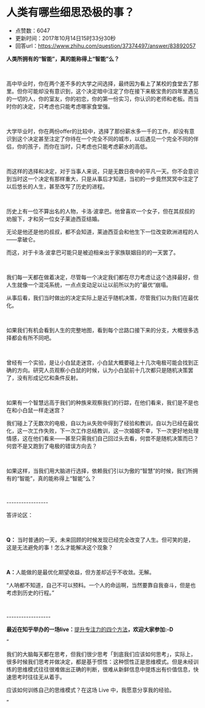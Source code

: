 # 人类有哪些细思恐极的事？
- 点赞数：6047
- 更新时间：2017年10月14日15时33分30秒
- 回答url：https://www.zhihu.com/question/37374497/answer/83892057
<body>
 <p data-pid="VYwomtGN"><b>人类所拥有的“智能”，真的能称得上“智能”么？</b></p>
 <p class="ztext-empty-paragraph"><br></p>
 <p data-pid="7659_TMs">高中毕业时，你在两个差不多的大学之间选择，最终因为看上了某校的食堂去了那里。但你可能却没有意识到，这个决定暗中注定了你在接下来极宝贵的四年里遇见的一切的人，你的室友，你的初恋，你的第一份实习，你认识的老师和老板。而当时你的决定，只考虑也只能考虑哪家食堂强。</p>
 <p class="ztext-empty-paragraph"><br></p>
 <p data-pid="auN7dLIG">大学毕业时，你在两份offer的比较中，选择了那份薪水多一千的工作，却没有意识到这个决定甚至注定了你待在一个完全不同的城市，以后遇见一个完全不同的伴侣，你的孩子，而你在当时，只考虑也只能考虑薪水的高低。</p>
 <p class="ztext-empty-paragraph"><br></p>
 <p data-pid="QreEe-dw">而这样的选择和决定，对于当事人来说，只是无数日夜中的平凡一天。你不会意识到当时这一个决定有那样重大，只是从事后才知道，当初的一步竟然冥冥中注定了以后悠长的人生，甚至改写了历史的进程。</p>
 <p class="ztext-empty-paragraph"><br></p>
 <p data-pid="3-UX48A3">历史上有一位不算出名的人物，卡洛·波拿巴。他曾喜欢一个女子，但在其叔叔的劝服下，才和另一位女子莱迪西亚结婚。</p>
 <p data-pid="okzReNdF">无论是他还是他的叔叔，都不会知道，莱迪西亚会和他生下一位改变欧洲进程的人——拿破仑。</p>
 <p data-pid="zGFjKQ72">而这，对于卡洛·波拿巴可能只是被迫相亲出于家族联姻目的的一天罢了。</p>
 <p class="ztext-empty-paragraph"><br></p>
 <p data-pid="I2poNZ6O">我们每一天都在做着决定，尽管每一个决定我们都在尽力考虑让这个选择最好，但人生就像一个混沌系统，一点点变动足以让以前所以为的”最优“崩塌。</p>
 <p data-pid="8zROeks5">从事后看，我们当时做出的决定实际上是近乎随机决策，尽管我们以为我们在最优化。</p>
 <p class="ztext-empty-paragraph"><br></p>
 <p data-pid="P5rosNUK">如果我们有机会看到人生的完整地图，看到每个岔路口接下来的分支，大概很多选择都会有所不同吧。</p>
 <p class="ztext-empty-paragraph"><br></p>
 <p data-pid="NbCw929o">曾经有一个实验，是让小白鼠走迷宫，小白鼠大概要碰上十几次电极可能会找到正确的方向。研究人员观察小白鼠的时候，认为小白鼠前十几次都只是随机决策罢了，没有形成记忆和条件反射。</p>
 <p class="ztext-empty-paragraph"><br></p>
 <p data-pid="Kes5TDZE">如果有一个智慧远高于我们的种族来观察我们的行踪，在他们看来，我们是不是也在和小白鼠一样走迷宫？</p>
 <p data-pid="oesATCmc">我们碰上了无数次的电极，自以为从失败中得到了经验和教训，自以为已经在最优化，这一次工作失败，下一次工作总结教训，这一次婚姻不幸，下一次更好地处理情感，这在他们看来——甚至只需我们自己回过头去看，何尝不是随机决策而已？何尝不是又跑到了电极的错误方向去？</p>
 <p class="ztext-empty-paragraph"><br></p>
 <p data-pid="sIL2dT4E">如果这样，当我们用大脑进行选择，依赖我们引以为傲的“智慧”的时候，我们所拥有的“智能”，真的能称得上“智能”么？</p>
 <p class="ztext-empty-paragraph"><br></p>
 <p data-pid="U1kXFgDF">-----------------</p>
 <p data-pid="Zwkh097N">答评论区：</p>
 <p class="ztext-empty-paragraph"><br></p>
 <p data-pid="ro1SJVrs"><b>Q：</b> 当时普通的一天，未来回顾的时候发现已经完全改变了人生。但可笑的是，这是无法避免的事！怎么才能解决这个现象？</p>
 <p class="ztext-empty-paragraph"><br></p>
 <p data-pid="7ntjvLM3"><b>A：</b>人能做的是最优化期望收益，但方差却近乎不收敛。无解。</p>
 <p data-pid="N9HaZkDp">“人呐都不知道，自己不可以预料。一个人的命运啊，当然要靠自我奋斗，但是也考虑到历史的行程。”</p>
 <p class="ztext-empty-paragraph"><br></p>
 <p data-pid="bIl13cGV">------------------</p>
 <p data-pid="pCPHDyvd"><b>最近在知乎举办的一场live：</b><a href="https://www.zhihu.com/lives/789164011882041344" class="internal">提升专注力的四个方法</a><b>，欢迎大家参加:-D</b></p>
 <p data-pid="6o-QygYU">“</p>
 <p data-pid="DjvbtUxZ">我们的大脑每天都在思考，但我们很少思考「到底我们应该如何思考」，实际上，很多时候我们思考并做决定，都是基于惯性：这种惯性正是思维模式。但是未经训练的思维模式往往很难做出正确的判断，很难从新鲜信息中提炼出有价值信息，快速思考时往往无从着手。</p>
 <p data-pid="ZBxqrhf8">应该如何训练自己的思维模式？在这场 Live 中，我愿意分享我的经验。</p>
 <p data-pid="ikQYoYcC">”</p>
</body>